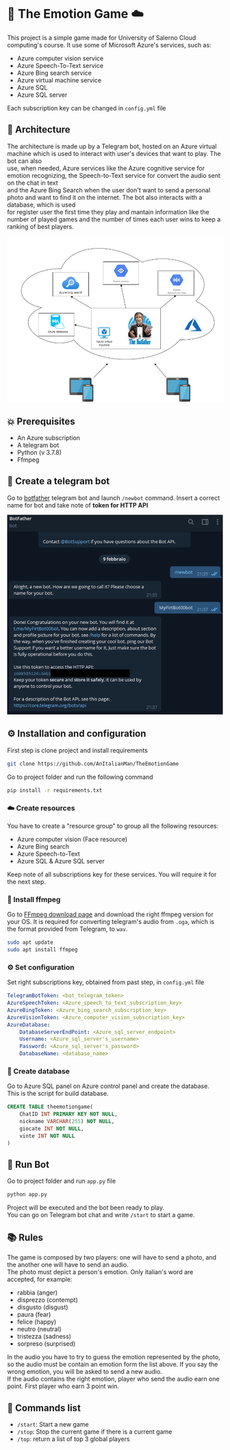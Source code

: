   
# :robot: The Emotion Game :cloud:    
 This project is a simple game made for University of Salerno Cloud computing's course. It use some of Microsoft Azure's services, such as:    
  
* Azure computer vision service  
* Azure Speech-To-Text service  
* Azure Bing search service  
* Azure virtual machine service  
* Azure SQL  
* Azure SQL server  
  
Each subscription key can be changed in ```config.yml``` file  
## :bookmark_tabs: Architecture   
The architecture is made up by a Telegram bot, hosted on an Azure virtual machine which is used to interact with user's devices that want to play. The bot can also  
use, when needed, Azure services like the Azure cognitive service for emotion recognizing, the Speech-to-Text service for convert the audio sent on the chat in text  
and the Azure Bing Search when the user don't want to send a personal photo and want to find it on the internet. The bot also interacts with a database, which is used  
for register user the first time they play and mantain information like the number of played games and the number of times each user wins to keep a ranking of best players.  
  
![Architettura Cloud](https://github.com/AnItalianMan/TheEmotionGame/blob/main/architettura_cloud.png)

## :boom: Prerequisites
* An Azure subscription
* A telegram bot
* Python (v 3.7.8)
* Ffmpeg

## :robot: Create a telegram bot
Go to [botfather](https://t.me/botfather) telegram bot and launch ```/newbot``` command. Insert a correct name for bot and take note of <b>token for HTTP API</b>

<img src="images/creazionebot.png">

  
## :gear: Installation and configuration
First step is clone project and install requirements  
```bash  
git clone https://github.com/AnItalianMan/TheEmotionGame  
```  
Go to project folder and run the following command  
```bash  
pip install -r requirements.txt
```

### :cloud: Create resources
You have to create a "resource group" to group all the following resources:
* Azure computer vision (Face resource)
* Azure Bing search
* Azure Speech-to-Text
* Azure SQL & Azure SQL server

Keep note of all subscriptions key for these services. You will require it for the next step.

### :musical_note: Install ffmpeg
Go to [FFmpeg download page](https://ffmpeg.org/download.html#build-linux) and download the right ffmpeg version for your OS.
It is required for converting telegram's audio from ```.oga```, which is the format provided from Telegram, to ```wav```.

```bash
sudo apt update
sudo apt install ffmpeg
```

### :gear: Set configuration

Set right subscriptions key, obtained from past step, in ```config.yml``` file  
  
```yml  
TelegramBotToken: <bot_telegram_token>  
AzureSpeechToken: <Azure_speech_to_text_subscription_key>
AzureBingToken: <Azure_bing_search_subscription_key>  
AzureVisionToken: <Azure_computer_vision_subscription_key>  
AzureDatabase:    
	DatabaseServerEndPoint: <Azure_sql_server_endpoint>  
	Username: <Azure_sql_server's_username>
	Password: <Azure_sql_server's_password>
	DatabaseName: <database_name>  
```
  
### :wrench: Create database  
Go to Azure SQL panel on Azure control panel and create the database.  
This is the script for build database.  
```sql
CREATE TABLE theemotiongame(  
	ChatID INT PRIMARY KEY NOT NULL,
	nickname VARCHAR(255) NOT NULL,
	giocate INT NOT NULL,
	vinte INT NOT NULL
)
```  

## :rocket: Run Bot  
Go to project folder and run ```app.py``` file  
    
```bash  
python app.py  
```    
 Project will be executed and the bot been ready to play.  
You can go on Telegram bot chat and write ```/start``` to start a game.  
  
## :books: Rules  
The game is composed by two players: one will have to send a photo, and the another one will have to send an audio.  
The photo must depict a person's emotion. Only italian's word are accepted, for example:  
* rabbia (anger)  
* disprezzo (contempt)  
* disgusto (disgust)  
* paura (fear)  
* felice (happy)  
* neutro (neutral)  
* tristezza (sadness)  
* sorpreso (surprised)  
  
In the audio you have to try to guess the emotion represented by the photo, so the audio must be contain an emotion form the list above. If you say the wrong emotion, you will be asked to send a new audio.  
If the audio contains the right emotion, player who send the audio earn one point. First player who earn 3 point win.  
  
## :iphone: Commands list  
* ```/start```: Start a new game  
* ```/stop```: Stop the current game if there is a current game  
* ```/top```: return a list of top 3 global players